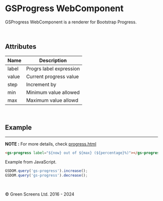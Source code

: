 # GSProgress WebComponent
 
GSProgress WebComponent is a renderer for Bootstrap Progress.
 
<br>
 
## Attributes
 
| Name               | Description                                              |
|--------------------|----------------------------------------------------------|
| label              | Progrs label expression                                  | 
| value              | Current progress value                                   | 
| step               | Increment by                                             | 
| min                | Minimum value allowed                                    | 
| max                | Maximum value allowd                                     | 

<br>

## Example
---
 
**NOTE :**
For more details, check [progress.html](../../demos/progress.html)
 
```html
<gs-progress label="${now} out of ${max} (${percentage}%)"></gs-progress>
```
 
Example from JavaScript.
 
```JavaScript
GSDOM.query('gs-progress').increase();
GSDOM.query('gs-progress').decrease();
```

<br>

&copy; Green Screens Ltd. 2016 - 2024
